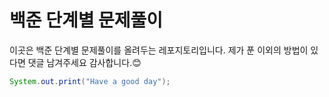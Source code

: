 # 백준 단계별 문제풀이

이곳은 백준 단계별 문제풀이를 올려두는 레포지토리입니다.
제가 푼 이외의 방법이 있다면 댓글 남겨주세요 감사합니다.😊

```java
System.out.print("Have a good day");
```
